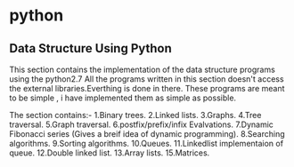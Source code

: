 # python
Data Structure Using Python
----------------------------------------------------------------------------------------------------------
This section contains the implementation of the data structure programs using the python2.7 
All the programs written in this section doesn't access the external libraries.Everthing is done in there.
These programs are meant to be simple , i have implemented them as simple as possible.

The section contains:-
1.Binary trees.
2.Linked lists.
3.Graphs.
4.Tree traversal.
5.Graph traversal.
6.postfix/prefix/infix Evalvations.
7.Dynamic Fibonacci series (Gives a breif idea of dynamic programming).
8.Searching algorithms.
9.Sorting algorithms.
10.Queues.
11.Linkedlist implementaion of queue.
12.Double linked list.
13.Array lists.
15.Matrices.
